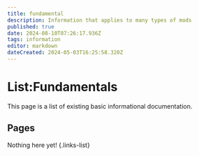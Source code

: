 ```yaml
---
title: fundamental
description: Information that applies to many types of mods
published: true
date: 2024-08-10T07:26:17.936Z
tags: information
editor: markdown
dateCreated: 2024-05-03T16:25:58.320Z
---
```


# List:Fundamentals
This page is a list of existing basic informational documentation.

## Pages
Nothing here yet!
{.links-list}